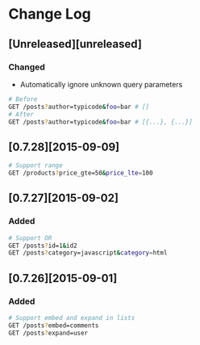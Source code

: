 # Change Log

## [Unreleased][unreleased]

### Changed

* Automatically ignore unknown query parameters

```bash
# Before
GET /posts?author=typicode&foo=bar # []
# After
GET /posts?author=typicode&foo=bar # [{...}, {...}]
```

## [0.7.28][2015-09-09]

```bash
# Support range
GET /products?price_gte=50&price_lte=100
```

## [0.7.27][2015-09-02]

### Added

```bash
# Support OR
GET /posts?id=1&id2
GET /posts?category=javascript&category=html
```

## [0.7.26][2015-09-01]

### Added

```bash
# Support embed and expand in lists
GET /posts?embed=comments
GET /posts?expand=user
```

